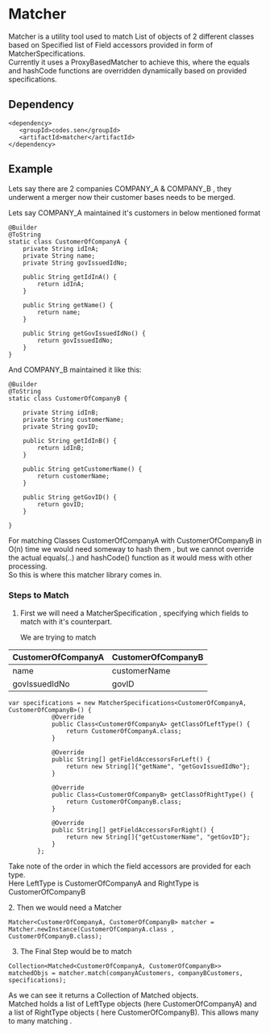 Matcher
=======

Matcher is a utility tool used to match List of objects of 2 different classes based on Specified list of Field accessors provided in form of MatcherSpecifications.<br/>
Currently it uses a ProxyBasedMatcher to achieve this, where the equals and hashCode functions are overridden dynamically based on provided specifications.

Dependency
----------

````
<dependency>
   <groupId>codes.sen</groupId>
   <artifactId>matcher</artifactId>
</dependency>
````

Example
-------
Lets say there are 2 companies COMPANY_A & COMPANY_B ,  they underwent a merger now their customer bases needs to be merged.</br>

Lets say COMPANY_A maintained it's customers in below mentioned format

````
@Builder
@ToString
static class CustomerOfCompanyA {
    private String idInA;
    private String name;
    private String govIssuedIdNo;

    public String getIdInA() {
        return idInA;
    }

    public String getName() {
        return name;
    }

    public String getGovIssuedIdNo() {
        return govIssuedIdNo;
    }
}
````
And COMPANY_B maintained it like this:

````
@Builder
@ToString
static class CustomerOfCompanyB {

    private String idInB;
    private String customerName;
    private String govID;

    public String getIdInB() {
        return idInB;
    }

    public String getCustomerName() {
        return customerName;
    }

    public String getGovID() {
        return govID;
    }

}
````
For matching Classes CustomerOfCompanyA with CustomerOfCompanyB in O(n) time we would need someway to hash them , but we cannot override the actual equals(..) and hashCode() function as it would mess with other processing.<br/>
So this is where this matcher library comes in.</br>
<p/>

### Steps to Match
1. First we will need a MatcherSpecification ,  specifying which fields to match with it's counterpart.

    We are trying to match

| CustomerOfCompanyA   |CustomerOfCompanyB |
| ------------------ | ---------------- |
| name | customerName  |
| govIssuedIdNo | govID  |

````
var specifications = new MatcherSpecifications<CustomerOfCompanyA, CustomerOfCompanyB>() {
            @Override
            public Class<CustomerOfCompanyA> getClassOfLeftType() {
                return CustomerOfCompanyA.class;
            }

            @Override
            public String[] getFieldAccessorsForLeft() {
                return new String[]{"getName", "getGovIssuedIdNo"};
            }

            @Override
            public Class<CustomerOfCompanyB> getClassOfRightType() {
                return CustomerOfCompanyB.class;
            }

            @Override
            public String[] getFieldAccessorsForRight() {
                return new String[]{"getCustomerName", "getGovID"};
            }
        };
````
Take note of the order in which the field accessors are provided for each type.</br>
Here LeftType is CustomerOfCompanyA  and RightType is CustomerOfCompanyB</br>

<p/>
2.  Then we would need a Matcher

````
Matcher<CustomerOfCompanyA, CustomerOfCompanyB> matcher =  Matcher.newInstance(CustomerOfCompanyA.class , CustomerOfCompanyB.class);
````

3. The Final Step would be to match 

````
Collection<Matched<CustomerOfCompanyA, CustomerOfCompanyB>> matchedObjs = matcher.match(companyACustomers, companyBCustomers, specifications);
````

As we can see it returns a Collection of Matched objects.</br>
Matched holds a list of LeftType objects (here CustomerOfCompanyA) and a list of RightType objects ( here CustomerOfCompanyB). This allows many to many matching .


























